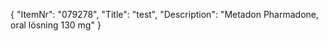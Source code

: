 {
  "ItemNr": "079278",
  "Title": "test",
  "Description": "Metadon Pharmadone, oral lösning 130 mg"
}